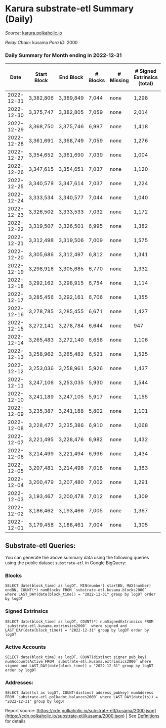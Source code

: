 # Karura substrate-etl Summary (Daily)

_Source_: [karura.polkaholic.io](https://karura.polkaholic.io)

*Relay Chain*: kusama
*Para ID*: 2000



### Daily Summary for Month ending in 2022-12-31


| Date | Start Block | End Block | # Blocks | # Missing | # Signed Extrinsics (total) | # Active Accounts | # Addresses with Balances | # Events | # Transfers | # XCM Transfers In | # XCM Transfers Out |
| ---- | ----------- | --------- | -------- | --------- | --------------------------- | ----------------- | ------------------------- | -------- | ----------- | ------------------ | ------------------- |
| 2022-12-31 | 3,382,806 | 3,389,849 | 7,044 | none  | 1,298 | 158 | 94,197 | 60,012 | 1,150 ($255,738.98) | 72 ($15,946.71) | 76 ($18,734.27) |
| 2022-12-30 | 3,375,747 | 3,382,805 | 7,059 | none  | 2,014 | 182 | 94,181 | 68,767 | 2,568 ($520,609.12) | 146 ($25,614.60) | 186 ($58,103.78) |
| 2022-12-29 | 3,368,750 | 3,375,746 | 6,997 | none  | 1,418 | 136 | 94,174 | 74,669 | 5,480 ($293,344.24) | 85 ($49,175.83) | 80 ($55,963.05) |
| 2022-12-28 | 3,361,691 | 3,368,749 | 7,059 | none  | 1,276 | 148 | 94,164 | 74,282 | 5,436 ($192,181.93) | 95 ($22,165.27) | 109 ($24,249.00) |
| 2022-12-27 | 3,354,652 | 3,361,690 | 7,039 | none  | 1,004 | 134 | 94,152 | 71,700 | 5,071 ($74,756.96) | 80 ($15,411.37) | 90 ($23,737.68) |
| 2022-12-26 | 3,347,615 | 3,354,651 | 7,037 | none  | 1,120 | 139 | 94,139 | 72,682 | 5,205 ($108,723.03) | 105 ($25,345.06) | 98 ($25,262.44) |
| 2022-12-25 | 3,340,578 | 3,347,614 | 7,037 | none  | 1,224 | 121 | 94,127 | 73,325 | 5,237 ($261,237.74) | 118 ($95,527.63) | 103 ($96,847.12) |
| 2022-12-24 | 3,333,534 | 3,340,577 | 7,044 | none  | 1,040 | 114 | 94,111 | 71,285 | 4,957 ($126,415.90) | 65 ($8,011.29) | 54 ($19,125.06) |
| 2022-12-23 | 3,326,502 | 3,333,533 | 7,032 | none  | 1,172 | 160 | 94,103 | 72,391 | 5,107 ($117,995.33) | 73 ($11,547.74) | 59 ($26,711.00) |
| 2022-12-22 | 3,319,507 | 3,326,501 | 6,995 | none  | 1,382 | 170 | 94,090 | 74,807 | 5,515 ($272,771.89) | 91 ($26,953.04) | 115 ($46,217.62) |
| 2022-12-21 | 3,312,498 | 3,319,506 | 7,009 | none  | 1,575 | 152 | 94,075 | 75,767 | 5,509 ($384,765.47) | 125 ($46,380.04) | 111 ($46,837.67) |
| 2022-12-20 | 3,305,686 | 3,312,497 | 6,812 | none  | 1,341 | 142 | 94,061 | 72,412 | 5,242 ($229,532.49) | 100 ($44,519.62) | 102 ($52,141.62) |
| 2022-12-19 | 3,298,916 | 3,305,685 | 6,770 | none  | 1,332 | 163 | 94,037 | 72,267 | 5,302 ($174,852.51) | 133 ($21,901.55) | 124 ($19,437.34) |
| 2022-12-18 | 3,292,162 | 3,298,915 | 6,754 | none  | 1,114 | 124 | 93,989 | 69,526 | 4,912 ($139,589.43) | 61 ($10,605.57) | 62 ($27,929.93) |
| 2022-12-17 | 3,285,456 | 3,292,161 | 6,706 | none  | 1,355 | 138 | 93,980 | 72,308 | 5,330 ($259,233.61) | 123 ($60,133.50) | 129 ($57,305.89) |
| 2022-12-16 | 3,278,785 | 3,285,455 | 6,671 | none  | 1,427 | 169 | 93,966 | 72,737 | 5,467 ($260,220.16) | 117 ($27,659.77) | 100 ($16,965.28) |
| 2022-12-15 | 3,272,141 | 3,278,784 | 6,644 | none  | 947 | 122 | 93,949 | 66,744 | 4,582 ($67,929.09) | 69 ($16,820.78) | 64 ($11,057.94) |
| 2022-12-14 | 3,265,483 | 3,272,140 | 6,658 | none  | 1,106 | 141 | 93,936 | 69,095 | 4,966 ($116,737.26) | 80 ($21,468.10) | 75 ($13,173.61) |
| 2022-12-13 | 3,258,962 | 3,265,482 | 6,521 | none  | 1,525 | 189 | 93,917 | 71,570 | 5,308 ($185,241.36) | 120 ($29,284.66) | 108 ($35,544.16) |
| 2022-12-12 | 3,253,036 | 3,258,961 | 5,926 | none  | 1,437 | 167 | 93,896 | 65,697 | 5,177 ($155,618.09) | 73 ($14,400.09) | 60 ($6,272.13) |
| 2022-12-11 | 3,247,106 | 3,253,035 | 5,930 | none  | 1,544 | 148 |  | 65,092 | 4,732 ($211,962.14) | 58 ($42,992.53) | 62 ($41,663.01) |
| 2022-12-10 | 3,241,189 | 3,247,105 | 5,917 | none  | 1,155 | 126 | 93,861 | 62,591 | 4,483 ($163,563.05) | 83 ($33,958.87) | 117 ($49,941.81) |
| 2022-12-09 | 3,235,387 | 3,241,188 | 5,802 | none  | 1,101 | 148 | 93,852 | 60,678 | 4,276 ($78,504.71) | 66 ($14,656.00) | 86 ($18,411.02) |
| 2022-12-08 | 3,228,477 | 3,235,386 | 6,910 | none  | 1,068 | 142 | 93,835 | 71,264 | 5,111 ($156,410.67) | 64 ($7,826.06) | 62 ($9,077.58) |
| 2022-12-07 | 3,221,495 | 3,228,476 | 6,982 | none  | 1,432 | 156 | 93,824 | 74,580 | 5,410 ($311,250.72) | 86 ($48,329.78) | 93 ($23,563.45) |
| 2022-12-06 | 3,214,499 | 3,221,494 | 6,996 | none  | 1,434 | 156 |  | 74,636 | 5,432 ($433,885.59) | 90 ($17,409.55) | 92 ($57,943.82) |
| 2022-12-05 | 3,207,481 | 3,214,498 | 7,018 | none  | 1,363 | 147 | 93,799 | 75,317 | 5,690 ($228,329.93) | 90 ($32,415.42) | 116 ($47,953.02) |
| 2022-12-04 | 3,200,479 | 3,207,480 | 7,002 | none  | 1,291 | 164 | 93,787 | 73,713 | 5,431 ($115,365.85) | 61 ($23,377.62) | 71 ($22,725.08) |
| 2022-12-03 | 3,193,467 | 3,200,478 | 7,012 | none  | 1,309 | 164 | 93,768 | 74,795 | 5,646 ($256,484.03) | 80 ($14,818.42) | 97 ($15,735.47) |
| 2022-12-02 | 3,186,462 | 3,193,466 | 7,005 | none  | 1,367 | 173 | 93,754 | 74,915 | 5,577 ($205,956.49) | 81 ($37,687.37) | 89 ($30,707.39) |
| 2022-12-01 | 3,179,458 | 3,186,461 | 7,004 | none  | 1,305 | 180 | 93,732 | 74,438 | 5,496 ($280,837.86) | 108 ($76,542.07) | 97 ($90,878.48) |

## Substrate-etl Queries:
You can generate the above summary data using the following queries using the public dataset `substrate-etl` in Google BigQuery:


### Blocks
```
SELECT date(block_time) as logDT, MIN(number) startBN, MAX(number) endBN, COUNT(*) numBlocks FROM `substrate-etl.kusama.blocks2000`  where LAST_DAY(date(block_time)) = "2022-12-31" group by logDT order by logDT
```


### Signed Extrinsics
```
SELECT date(block_time) as logDT, COUNT(*) numSignedExtrinsics FROM `substrate-etl.kusama.extrinsics2000`  where signed and LAST_DAY(date(block_time)) = "2022-12-31" group by logDT order by logDT
```


### Active Accounts
```
SELECT date(block_time) as logDT, COUNT(distinct signer_pub_key) numAccountsActive FROM `substrate-etl.kusama.extrinsics2000` where signed and LAST_DAY(date(block_time)) = "2022-12-31" group by logDT order by logDT
```


### Addresses:
```
SELECT date(ts) as logDT, COUNT(distinct address_pubkey) numAddress FROM `substrate-etl.polkadot.balances2000` where LAST_DAY(date(ts)) = "2022-12-31" group by logDT
```



Report source: [https://cdn.polkaholic.io/substrate-etl/kusama/2000.json](https://cdn.polkaholic.io/substrate-etl/kusama/2000.json) | See [Definitions](/DEFINITIONS.md) for details
